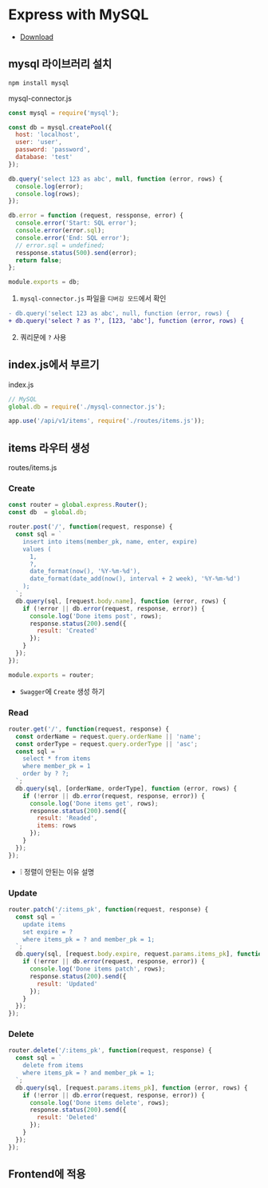 # Express with MySQL
* [Download](https://github.com/ovdncids/vue-curriculum/raw/master/download/express-server.zip)

## mysql 라이브러리 설치
```sh
npm install mysql
```

mysql-connector.js
```js
const mysql = require('mysql');

const db = mysql.createPool({
  host: 'localhost',
  user: 'user',
  password: 'password',
  database: 'test'
});

db.query('select 123 as abc', null, function (error, rows) {
  console.log(error);
  console.log(rows);
});

db.error = function (request, ressponse, error) {
  console.error('Start: SQL error');
  console.error(error.sql);
  console.error('End: SQL error');
  // error.sql = undefined;
  ressponse.status(500).send(error);
  return false;
};

module.exports = db;
```

1. `mysql-connector.js` 파일을 `디버깅 모드`에서 확인

```diff
- db.query('select 123 as abc', null, function (error, rows) {
+ db.query('select ? as ?', [123, 'abc'], function (error, rows) {
```

2. 쿼리문에 `?` 사용

## index.js에서 부르기
index.js
```js
// MySQL
global.db = require('./mysql-connector.js');
```
```js
app.use('/api/v1/items', require('./routes/items.js'));
```

## items 라우터 생성
routes/items.js

### Create
```js
const router = global.express.Router();
const db  = global.db;

router.post('/', function(request, response) {
  const sql = `
    insert into items(member_pk, name, enter, expire)
    values (
      1,
      ?,
      date_format(now(), '%Y-%m-%d'),
      date_format(date_add(now(), interval + 2 week), '%Y-%m-%d')
    );
  `;
  db.query(sql, [request.body.name], function (error, rows) {
    if (!error || db.error(request, response, error)) {
      console.log('Done items post', rows);
      response.status(200).send({
        result: 'Created'
      });
    }
  });
});

module.exports = router;
```
* `Swagger`에 `Create` 생성 하기

### Read
```js
router.get('/', function(request, response) {
  const orderName = request.query.orderName || 'name';
  const orderType = request.query.orderType || 'asc';
  const sql = `
    select * from items
    where member_pk = 1
    order by ? ?;
  `;
  db.query(sql, [orderName, orderType], function (error, rows) {
    if (!error || db.error(request, response, error)) {
      console.log('Done items get', rows);
      response.status(200).send({
        result: 'Readed',
        items: rows
      });
    }
  });
});
```
* ❕ 정렬이 안된는 이유 설명

### Update
```js
router.patch('/:items_pk', function(request, response) {
  const sql = `
    update items
    set expire = ?
    where items_pk = ? and member_pk = 1;
  `;
  db.query(sql, [request.body.expire, request.params.items_pk], function (error, rows) {
    if (!error || db.error(request, response, error)) {
      console.log('Done items patch', rows);
      response.status(200).send({
        result: 'Updated'
      });
    }
  });
});
```

### Delete
```js
router.delete('/:items_pk', function(request, response) {
  const sql = `
    delete from items
    where items_pk = ? and member_pk = 1;
  `;
  db.query(sql, [request.params.items_pk], function (error, rows) {
    if (!error || db.error(request, response, error)) {
      console.log('Done items delete', rows);
      response.status(200).send({
        result: 'Deleted'
      });
    }
  });
});
```

## Frontend에 적용

<!--
## ER_NOT_SUPPORTED_AUTH_MODE
* https://1mini2.tistory.com/88
```sql
USE mysql;
ALTER USER 'root'@'%' IDENTIFIED WITH mysql_native_password BY '1234';
FLUSH PRIVILEGES;

SELECT Host,User,plugin,authentication_string FROM mysql.user;
-- caching_sha2_password -> mysql_native_password 변경 되었는지 확인
```
-->
